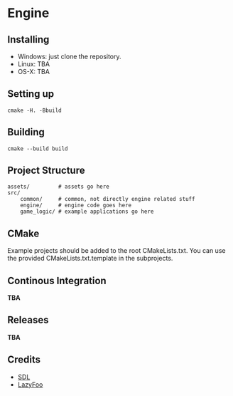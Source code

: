 # Engine

## Installing

- Windows: just clone the repository.
- Linux: TBA
- OS-X: TBA

## Setting up

`cmake -H. -Bbuild`

## Building

`cmake --build build`

## Project Structure

```
assets/         # assets go here
src/
    common/     # common, not directly engine related stuff
    engine/     # engine code goes here
    game_logic/ # example applications go here
```

## CMake

Example projects should be added to the root CMakeLists.txt. 
You can use the provided CMakeLists.txt.template in the subprojects.

## Continous Integration

__TBA__

## Releases

__TBA__

## Credits

- [SDL](https://www.libsdl.org/)
- [LazyFoo](http://www.lazyfoo.net/tutorials/SDL/index.php)
